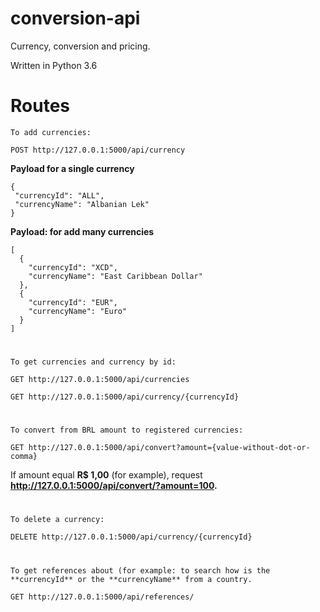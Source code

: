 # conversion-api
Currency, conversion and pricing.

Written in Python 3.6

# Routes

`To add currencies:`

```
POST http://127.0.0.1:5000/api/currency
```

**Payload for a single currency**
```
{
 "currencyId": "ALL",
 "currencyName": "Albanian Lek"
}
```

**Payload: for add many currencies**
```
[
  {
    "currencyId": "XCD",
    "currencyName": "East Caribbean Dollar"
  },
  {
    "currencyId": "EUR",
    "currencyName": "Euro"
  }
]
```

#
`To get currencies and currency by id:`

```
GET http://127.0.0.1:5000/api/currencies
```

```
GET http://127.0.0.1:5000/api/currency/{currencyId}
```

#
`To convert from BRL amount to registered currencies:`
```
GET http://127.0.0.1:5000/api/convert?amount={value-without-dot-or-comma}
```
If amount equal **R$ 1,00** (for example), request **http://127.0.0.1:5000/api/convert/?amount=100.**

#
 `To delete a currency:`

```
DELETE http://127.0.0.1:5000/api/currency/{currencyId}
```

#
`To get references about (for example: to search how is the **currencyId** or the **currencyName** from a country.`

```
GET http://127.0.0.1:5000/api/references/
```
